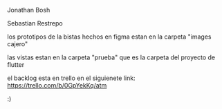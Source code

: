 

Jonathan Bosh

Sebastian Restrepo

los prototipos de la bistas hechos en figma estan en la carpeta "images cajero"

las vistas estan en la carpeta "prueba" que es la carpeta del proyecto de flutter

el backlog esta en trello en el siguienete link: https://trello.com/b/0GpYekKq/atm


:)
